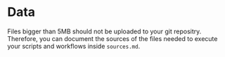 # Data
Files bigger than 5MB should not be uploaded to your git repositry. Therefore, you can document the sources of the files needed to execute your scripts and workflows inside `sources.md`. 
